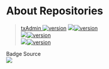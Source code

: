 # About Repositories
> [txAdmin ![version](https://img.shields.io/badge/version-5848-blue)](https://runtime.fivem.net/artifacts/fivem/build_server_windows/master/5848-4f71128ee48b07026d6d7229a60ebc5f40f2b9db/server.7z)
> [<img src="https://img.shields.io/badge/Bootstrap-563D7C?style=for-the-badge&logo=bootstrap&logoColor=white" />![version](https://img.shields.io/badge/version-5.3-blue)](https://getbootstrap.com/docs/5.3/getting-started/introduction/) <br/>
> [<img src="https://img.shields.io/badge/jQuery-0769AD?style=for-the-badge&logo=jquery&logoColor=white" />![version](https://img.shields.io/badge/version-3.6.3-blue)](https://getbootstrap.com/docs/5.3/getting-started/introduction/) <br/>
> [<img src="https://img.shields.io/badge/Font_Awesome-339AF0?style=for-the-badge&logo=fontawesome&logoColor=white" />![version](https://img.shields.io/badge/version-6.2.1-blue)](https://getbootstrap.com/docs/5.3/getting-started/introduction/) <br/>

Badge Source <br/>
[<img src="https://img.shields.io/badge/GitHub%20Pages-222222?style=for-the-badge&logo=GitHub%20Pages&logoColor=white" />](https://github.com/alexandresanlim/Badges4-README.md-Profile/)
